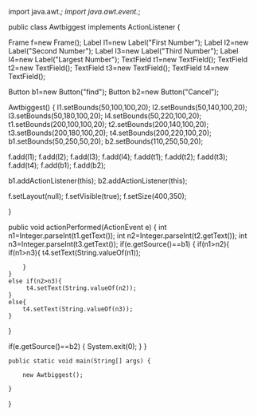 import java.awt.*;
import java.awt.event.*;

public class Awtbiggest implements ActionListener {

Frame f=new Frame();
Label l1=new Label("First Number");
Label l2=new Label("Second Number");
Label l3=new Label("Third Number");
Label l4=new Label("Largest Number");
TextField t1=new TextField();
TextField t2=new TextField();
TextField t3=new TextField();
TextField t4=new TextField();

Button b1=new Button("find");
Button b2=new Button("Cancel");


Awtbiggest()
{
l1.setBounds(50,100,100,20);
l2.setBounds(50,140,100,20);
l3.setBounds(50,180,100,20);
l4.setBounds(50,220,100,20);
t1.setBounds(200,100,100,20);
t2.setBounds(200,140,100,20);
t3.setBounds(200,180,100,20);
t4.setBounds(200,220,100,20);
b1.setBounds(50,250,50,20);
b2.setBounds(110,250,50,20);


f.add(l1);
f.add(l2);
f.add(l3);
f.add(l4);
f.add(t1);
f.add(t2);
f.add(t3);
f.add(t4);
f.add(b1);
f.add(b2);

b1.addActionListener(this);
b2.addActionListener(this);

f.setLayout(null);
f.setVisible(true);
f.setSize(400,350);

}

public void actionPerformed(ActionEvent e)
{
  int n1=Integer.parseInt(t1.getText());
  int n2=Integer.parseInt(t2.getText());
  int n3=Integer.parseInt(t3.getText());
if(e.getSource()==b1)
{
    if(n1>n2){
        if(n1>n3){
            t4.setText(String.valueOf(n1));
           
        }
    }
    else if(n2>n3){
         t4.setText(String.valueOf(n2));
    }
    else{
        t4.setText(String.valueOf(n3));
    }

}

if(e.getSource()==b2)
{
System.exit(0);
}
}
   
    public static void main(String[] args) {
       
        new Awtbiggest();
       
    }
   
}

